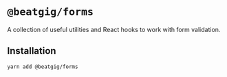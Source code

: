 # `@beatgig/forms`

A collection of useful utilities and React hooks to work with form validation.

## Installation

```bash
yarn add @beatgig/forms
```
